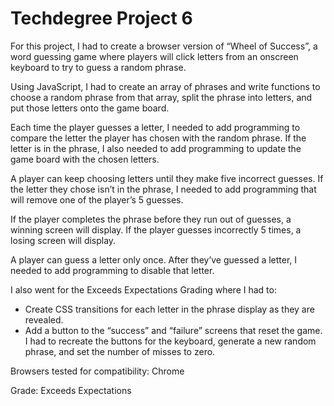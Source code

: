 # Techdegree Project 6

For this project, I had to create a browser version of “Wheel of Success”, a word guessing game where players will click letters from an onscreen keyboard to try to guess a random phrase.

Using JavaScript, I had to create an array of phrases and write functions to choose a random phrase from that array, split the phrase into letters, and put those letters onto the game board.

Each time the player guesses a letter, I needed to add programming to compare the letter the player has chosen with the random phrase. If the letter is in the phrase, I also needed to add programming to update the game board with the chosen letters.

A player can keep choosing letters until they make five incorrect guesses. If the letter they chose isn’t in the phrase, I needed to add programming that will remove one of the player’s 5 guesses.

If the player completes the phrase before they run out of guesses, a winning screen will display. If the player guesses incorrectly 5 times, a losing screen will display.

A player can guess a letter only once. After they’ve guessed a letter, I needed to add programming to disable that letter.

I also went for the Exceeds Expectations Grading where I had to:

- Create CSS transitions for each letter in the phrase display as they are revealed.
- Add a button to the “success” and “failure” screens that reset the game. I had to recreate the buttons for the keyboard, generate a new random phrase, and set the number of misses to zero.

Browsers tested for compatibility:
Chrome

Grade: Exceeds Expectations